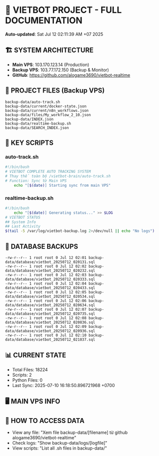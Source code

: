 # 🤖 VIETBOT PROJECT - FULL DOCUMENTATION
**Auto-updated**: Sat Jul 12 02:11:39 AM +07 2025

## 🏗️ SYSTEM ARCHITECTURE
- **Main VPS**: 103.170.123.14 (Production)
- **Backup VPS**: 103.77.172.150 (Backup & Monitor)
- **GitHub**: https://github.com/alogame3690/vietbot-realtime

## 📁 PROJECT FILES (Backup VPS)
```
backup-data/auto-track.sh
backup-data/current/docker-state.json
backup-data/current/n8n_workflows.json
backup-data/files/My_workflow_2_10.json
backup-data/INDEX.json
backup-data/realtime-backup.sh
backup-data/SEARCH_INDEX.json
```

## 🔧 KEY SCRIPTS
### auto-track.sh
```bash
#!/bin/bash
# VIETBOT COMPLETE AUTO TRACKING SYSTEM
# Thay thế toàn bộ /vietbot-brain/auto-track.sh
# Function: Sync từ Main VPS
    echo "[$(date)] Starting sync from main VPS"
```
### realtime-backup.sh
```bash
#!/bin/bash
    echo "[$(date)] Generating status..." >> $LOG
# VIETBOT STATUS
## System Info
## Last Activity
$(tail -5 /var/log/vietbot-backup.log 2>/dev/null || echo "No logs")
```

## 💾 DATABASE BACKUPS
```
-rw-r--r-- 1 root root 0 Jul 12 02:01 backup-data/database/vietbot_20250712_020131.sql
-rw-r--r-- 1 root root 0 Jul 12 02:02 backup-data/database/vietbot_20250712_020232.sql
-rw-r--r-- 1 root root 0 Jul 12 02:03 backup-data/database/vietbot_20250712_020333.sql
-rw-r--r-- 1 root root 0 Jul 12 02:04 backup-data/database/vietbot_20250712_020433.sql
-rw-r--r-- 1 root root 0 Jul 12 02:05 backup-data/database/vietbot_20250712_020534.sql
-rw-r--r-- 1 root root 0 Jul 12 02:06 backup-data/database/vietbot_20250712_020634.sql
-rw-r--r-- 1 root root 0 Jul 12 02:07 backup-data/database/vietbot_20250712_020735.sql
-rw-r--r-- 1 root root 0 Jul 12 02:08 backup-data/database/vietbot_20250712_020836.sql
-rw-r--r-- 1 root root 0 Jul 12 02:09 backup-data/database/vietbot_20250712_020936.sql
-rw-r--r-- 1 root root 0 Jul 12 02:10 backup-data/database/vietbot_20250712_021037.sql
```

## 📊 CURRENT STATE
- Total Files: 18224
- Scripts: 2
- Python Files: 0
- Last Sync: 2025-07-10 16:18:50.896721968 +0700

## 🖥️ MAIN VPS INFO


## 🚨 HOW TO ACCESS DATA
- View any file: "Xem file backup-data/[filename] từ github alogame3690/vietbot-realtime"
- Check logs: "Show backup-data/logs/[logfile]"
- View scripts: "List all .sh files in backup-data/"
